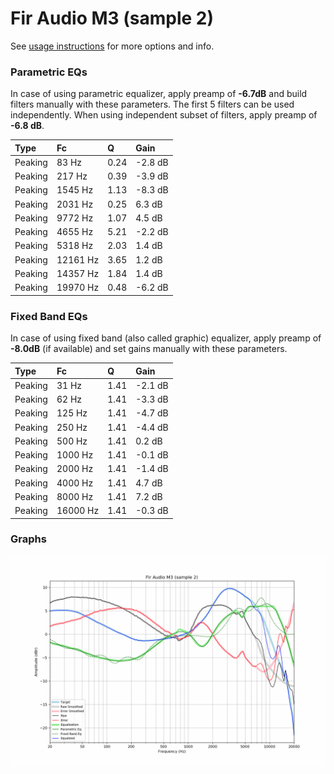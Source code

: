 # Fir Audio M3 (sample 2)
See [usage instructions](https://github.com/jaakkopasanen/AutoEq#usage) for more options and info.

### Parametric EQs
In case of using parametric equalizer, apply preamp of **-6.7dB** and build filters manually
with these parameters. The first 5 filters can be used independently.
When using independent subset of filters, apply preamp of **-6.8 dB**.

| Type    | Fc       |    Q | Gain    |
|:--------|:---------|:-----|:--------|
| Peaking | 83 Hz    | 0.24 | -2.8 dB |
| Peaking | 217 Hz   | 0.39 | -3.9 dB |
| Peaking | 1545 Hz  | 1.13 | -8.3 dB |
| Peaking | 2031 Hz  | 0.25 | 6.3 dB  |
| Peaking | 9772 Hz  | 1.07 | 4.5 dB  |
| Peaking | 4655 Hz  | 5.21 | -2.2 dB |
| Peaking | 5318 Hz  | 2.03 | 1.4 dB  |
| Peaking | 12161 Hz | 3.65 | 1.2 dB  |
| Peaking | 14357 Hz | 1.84 | 1.4 dB  |
| Peaking | 19970 Hz | 0.48 | -6.2 dB |

### Fixed Band EQs
In case of using fixed band (also called graphic) equalizer, apply preamp of **-8.0dB**
(if available) and set gains manually with these parameters.

| Type    | Fc       |    Q | Gain    |
|:--------|:---------|:-----|:--------|
| Peaking | 31 Hz    | 1.41 | -2.1 dB |
| Peaking | 62 Hz    | 1.41 | -3.3 dB |
| Peaking | 125 Hz   | 1.41 | -4.7 dB |
| Peaking | 250 Hz   | 1.41 | -4.4 dB |
| Peaking | 500 Hz   | 1.41 | 0.2 dB  |
| Peaking | 1000 Hz  | 1.41 | -0.1 dB |
| Peaking | 2000 Hz  | 1.41 | -1.4 dB |
| Peaking | 4000 Hz  | 1.41 | 4.7 dB  |
| Peaking | 8000 Hz  | 1.41 | 7.2 dB  |
| Peaking | 16000 Hz | 1.41 | -0.3 dB |

### Graphs
![](./Fir%20Audio%20M3%20(sample%202).png)